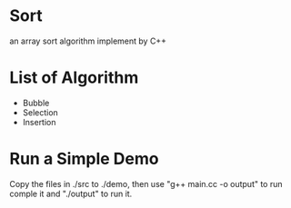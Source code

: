 # Sort
an array sort algorithm implement by C++

# List of Algorithm

- Bubble
- Selection
- Insertion

# Run a Simple Demo

Copy the files in ./src to ./demo, then use "g++ main.cc -o output" to run comple it and "./output" to run it.
